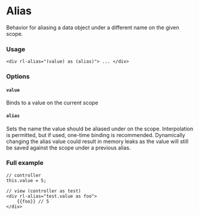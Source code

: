 # Alias
Behavior for aliasing a data object under a different name on the given scope.

### Usage
```
<div rl-alias="(value) as (alias)"> ... </div>
```
### Options

#### `value`

Binds to a value on the current scope

#### `alias`

Sets the name the value should be aliased under on the scope. Interpolation is permitted, but if used, one-time binding is recommended. Dynamically changing the alias value could result in memory leaks as the value will still be saved against the scope under a previous alias.

### Full example
```
// controller
this.value = 5;

// view (controller as test)
<div rl-alias="test.value as foo">
	{{foo}} // 5
</div>
```